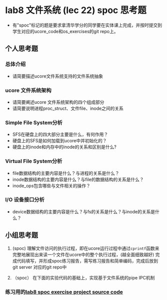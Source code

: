 # lab8 文件系统 (lec 22) spoc 思考题


- 有"spoc"标记的题是要求拿清华学分的同学要在实体课上完成，并按时提交到学生对应的ucore_code和os_exercises的git repo上。

## 个人思考题

### 总体介绍
 - 请简要描述ucore文件系统支持的文件系统抽象


### ucore 文件系统架构

 - 请简要阐述ucore 文件系统架构的四个组成部分
 - 请简要说明进程proc_struct、文件file、inode之间的关系

### Simple File System分析

 - SFS在硬盘上的四大部分主要是什么，有何作用？
 - 硬盘上的SFS是如何加载到ucore中并初始化的？
 - 硬盘上的inode和内存中的inode的关系和区别是什么?


### Virtual File System分析

 - file数据结构的主要内容是什么？与进程的关系是什么？
 - inode数据结构的主要内容是什么？与file的数据结构的关系是什么？
 - inode_ops包含哪些与文件相关的操作？

### I/O 设备接口分析

 - device数据结构的主要内容是什么？与fs的关系是什么？与inode的关系是什么？
 
## 小组思考题

1. (spoc) 理解文件访问的执行过程，即在ucore运行过程中通过`cprintf`函数来完整地展现出来读一个文件在ucore中的整个执行过程，(越全面细致越好)
完成代码填写，并形成spoc练习报告，需写练习报告和简单编码，完成后放到git server 对应的git repo中

2. （spoc） 在下面的实验代码的基础上，实现基于文件系统的pipe IPC机制

### 练习用的[lab8 spoc exercise project source code](https://github.com/chyyuu/ucore_lab/tree/master/labcodes_answer/lab8_result)
